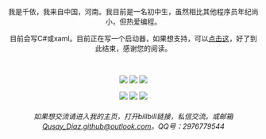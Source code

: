 <div align="center">
  
我是千依，我来自中国，河南。我目前是一名初中生，虽然相比其他程序员年纪尚小，但热爱编程。

目前会写C#或xaml。目前正在写一个启动器，如果想支持，可以[点击这](https://github.com/Qianyiaz/ChmlFrp_WPF_Clienter)，好了到此结束，感谢您的阅读。

<div/>

<br/>

<p align = "center">
  <img src = "https://github-readme-stats.vercel.app/api?username=qianyiaz&show_icons=true&theme=tokyonight&line_height=28">
  <img src = "https://github-readme-stats.vercel.app/api/top-langs/?username=Qianyiaz&layout=donut&theme=radical&line_height=30">
  <img src = "https://streak-stats.demolab.com?user=Qianyiaz&theme=tokyonight&hide_border=%E7%9C%9F&mode=weekly&exclude_days=Mon&hide_longest_streak=true&line_height=20">
</p>

<p align="center">
<img src="https://img.shields.io/badge/-C sharp-black?style=flat-square&logo=c#"/>
<img src="https://img.shields.io/badge/-Git-black?style=flat-square&logo=git"/>
<img src="https://img.shields.io/badge/-GitHub-black?style=flat-square&logo=github"/>
</p>


###### 如果想交流请进入我的主页，打开billbill链接，私信交流。或邮箱<Qusay_Diaz.github@outlook.com>。QQ号：2976779544
